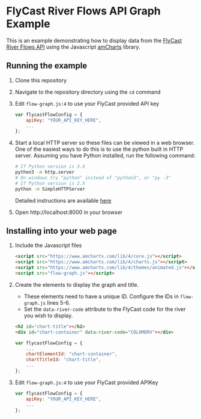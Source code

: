 # FlyCast River Flows API Graph Example

This is an example demonstrating how to display data from the [FlyCast River Flows API](https://api.flycastusa.com) using the Javascript [amCharts](https://www.amcharts.com/) library.

## Running the example

1. Clone this repository
2. Navigate to the repository directory using the `cd` command
3. Edit `flow-graph.js:4` to use your FlyCast provided API key

    ```javascript
    var flycastFlowConfig = {
        apiKey: "YOUR_API_KEY_HERE",
        ...
    };
    ```

4. Start a local HTTP server so these files can be viewed in a web browser. One of the easiest ways to do this is to use the python built in HTTP server. Assuming you have Python installed, run the following command:

    ```bash
    # If Python version is 3.X
    python3 -m http.server
    # On windows try "python" instead of "python3", or "py -3"
    # If Python version is 2.X
    python -m SimpleHTTPServer
    ```

    Detailed instructions are available [here](https://developer.mozilla.org/en-US/docs/Learn/Common_questions/set_up_a_local_testing_server)

5. Open http://localhost:8000 in your browser

## Installing into your web page

1. Include the Javascript files

    ```html
    <script src="https://www.amcharts.com/lib/4/core.js"></script>
    <script src="https://www.amcharts.com/lib/4/charts.js"></script>
    <script src="https://www.amcharts.com/lib/4/themes/animated.js"></script>
    <script src="flow-graph.js"></script>
    ```

2. Create the elements to display the graph and title.

    - These elements need to have a unique ID. Configure the IDs in `flow-graph.js` lines 5-6.
    - Set the `data-river-code` attribute to the FlyCast code for the river you wish to display.

    ```html
    <h2 id="chart-title"></h2>
    <div id="chart-container" data-river-code="COLOMDRV"></div>
    ```

    ```javascript
    var flycastFlowConfig = {
        ...
        chartElementId: "chart-container",
        chartTitleId: "chart-title",
        ...
    };

    ```

3. Edit `flow-graph.js:4` to use your FlyCast provided APIKey

    ```javascript
    var flycastFlowConfig = {
        apiKey: "YOUR_API_KEY_HERE",
        ...
    };
    ```
